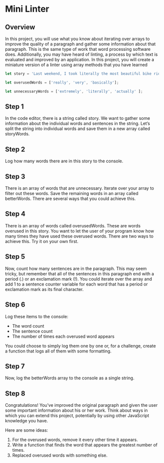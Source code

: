 # Mini Linter

## Overview

In this project, you will use what you know about iterating over arrays to improve the quality of a paragraph and gather some information about that paragraph.
This is the same type of work that word processing software does. Additionally, you may have heard of linting, a process by which text is evaluated and improved by an application. In this project, you will create a miniature version of a linter using array methods that you have learned

```js
let story = 'Last weekend, I took literally the most beautiful bike ride of my life. The route is called "The 9W to Nyack" and it actually stretches all the way from Riverside Park in Manhattan to South Nyack, New Jersey. It\'s really an adventure from beginning to end! It is a 48 mile loop and it basically took me an entire day. I stopped at Riverbank State Park to take some extremely artsy photos. It was a short stop, though, because I had a really long way left to go. After a quick photo op at the very popular Little Red Lighthouse, I began my trek across the George Washington Bridge into New Jersey.  The GW is actually very long - 4,760 feet! I was already very tired by the time I got to the other side.  An hour later, I reached Greenbrook Nature Sanctuary, an extremely beautiful park along the coast of the Hudson.  Something that was very surprising to me was that near the end of the route you actually cross back into New York! At this point, you are very close to the end.';

let overusedWords = ['really', 'very', 'basically'];

let unnecessaryWords = ['extremely', 'literally', 'actually' ];
```
## Step 1

In the code editor, there is a string called story. We want to gather some information about the individual words and sentences in the string. Let’s split the string into individual words and save them in a new array called storyWords.

## Step 2

Log how many words there are in this story to the console.

## Step 3

There is an array of words that are unnecessary. Iterate over your array to filter out these words. Save the remaining words in an array called betterWords. There are several ways that you could achieve this.

## Step 4

There is an array of words called overusedWords. These are words overused in this story. You want to let the user of your program know how many times they have used these overused words. There are two ways to achieve this. Try it on your own first.

## Step 5

Now, count how many sentences are in the paragraph.
This may seem tricky, but remember that all of the sentences in this paragraph end with a period (.) or an exclamation mark (!). You could iterate over the array and add 1 to a sentence counter variable for each word that has a period or exclamation mark as its final character.

## Step 6

Log these items to the console:
* The word count
* The sentence count
* The number of times each overused word appears
  
You could choose to simply log them one by one or, for a challenge, create a function that logs all of them with some formatting.

## Step 7

Now, log the betterWords array to the console as a single string.

## Step 8


Congratulations! You’ve improved the original paragraph and given the user some important information about his or her work. Think about ways in which you can extend this project, potentially by using other JavaScript knowledge you have.

Here are some ideas:

1. For the overused words, remove it every other time it appears.
2. Write a function that finds the word that appears the greatest number of times.
3. Replaced overused words with something else.
